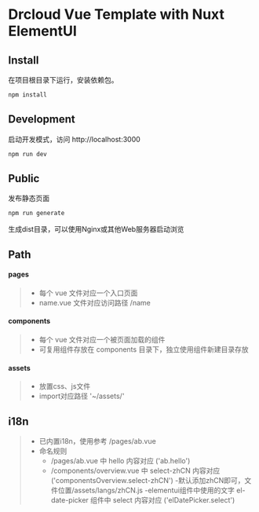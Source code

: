# Drcloud Vue Template with Nuxt ElementUI

## Install
在项目根目录下运行，安装依赖包。
```sh
npm install
```

## Development
启动开发模式，访问 http://localhost:3000
```sh
npm run dev
```

## Public
发布静态页面
```sh
npm run generate
```

生成dist目录，可以使用Nginx或其他Web服务器启动浏览

## Path

#### pages

>+ 每个 vue 文件对应一个入口页面
>+ name.vue 文件对应访问路径 /name

#### components
>+ 每个 vue 文件对应一个被页面加载的组件
>+ 可复用组件存放在 components 目录下，独立使用组件新建目录存放

#### assets

>+ 放置css、js文件
>+ import对应路径 '~/assets/'


## i18n

>+ 已内置i18n，使用参考 /pages/ab.vue
>+ 命名规则
>   - /pages/ab.vue 中 hello 内容对应  ('ab.hello')
>   - /components/overview.vue 中  select-zhCN 内容对应 ('componentsOverview.select-zhCN')
>   -默认添加zhCN即可，文件位置/assets/langs/zhCN.js
>   -elementui组件中使用的文字 el-date-picker 组件中 select 内容对应 ('elDatePicker.select')
